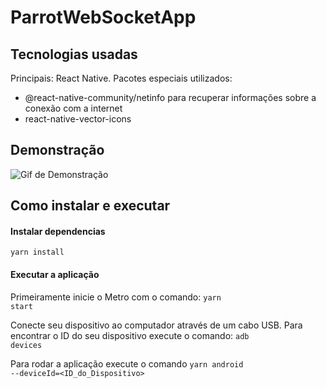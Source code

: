 # ParrotWebSocketApp

## Tecnologias usadas

Principais: React Native.
Pacotes especiais utilizados:
<ul>
  <li>@react-native-community/netinfo para recuperar informações sobre a conexão com a internet</li>
  <li>react-native-vector-icons</li>
</ul>

## Demonstração

![Gif de Demonstração](https://media.giphy.com/media/4eUREecducTLpJWns7/giphy.gif)

## Como instalar e executar

#### Instalar dependencias

<code>yarn install</code>

#### Executar a aplicação
Primeiramente inicie o Metro com o comando:
<code>yarn start</code>

Conecte seu dispositivo ao computador através de um cabo USB.
Para encontrar o ID do seu dispositivo execute o comando:
<code>adb devices</code>

Para rodar a aplicação execute o comando
<code>yarn android --deviceId=\<ID_do_Dispositivo> </code>

